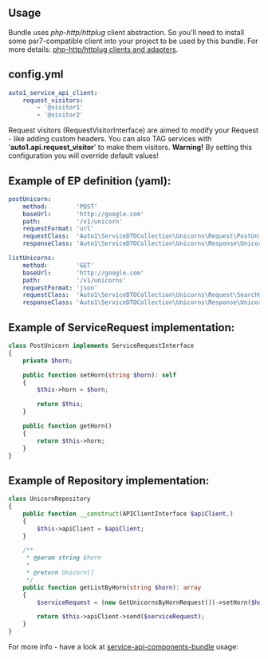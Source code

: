 ## Usage
Bundle uses *php-http/httplug* client abstraction.
So you'll need to install some psr7-compatible client into your project to be used by this bundle.
For more details: [php-http/httplug clients and adapters](http://docs.php-http.org/en/latest/clients.html).


## config.yml
```yaml
auto1_service_api_client:
    request_visitors:
        - '@visitor1'
        - '@visitor2'
```
Request visitors (RequestVisitorInterface) are aimed to modify your Request - like adding custom headers.
You can also TAG services with '**auto1.api.request_visitor**' to make them visitors.
**Warning!** By setting this configuration you will override default values!

## Example of EP definition (yaml): 
```yaml
postUnicorn:
    method:        'POST'
    baseUrl:       'http://google.com'
    path:          '/v1/unicorn'
    requestFormat: 'url'
    requestClass:  'Auto1\ServiceDTOCollection\Unicorns\Request\PostUnicorn'
    responseClass: 'Auto1\ServiceDTOCollection\Unicorns\Response\Unicorn'

listUnicorns:
    method:        'GET'
    baseUrl:       'http://google.com'
    path:          '/v1/unicorns'
    requestFormat: 'json'
    requestClass:  'Auto1\ServiceDTOCollection\Unicorns\Request\SearchUnicorns'
    responseClass: 'Auto1\ServiceDTOCollection\Unicorns\Response\Unicorn[]'
```

## Example of ServiceRequest implementation:
```php
class PostUnicorn implements ServiceRequestInterface
{
    private $horn;

    public function setHorn(string $horn): self
    {
        $this->horn = $horn;

        return $this;
    }

    public function getHorn()
    {
        return $this->horn;
    }
}

```

## Example of Repository implementation:
```php
class UnicornRepository
{
    public function __construct(APIClientInterface $apiClient,)
    {
        $this->apiClient = $apiClient;
    }

    /**
     * @param string $horn
     *
     * @return Unicorn[]
     */
    public function getListByHorn(string $horn): array
    {
        $serviceRequest = (new GetUnicornsByHornRequest())->setHorn($horn);

        return $this->apiClient->send($serviceRequest);
    }
}
```

For more info - have a look at [service-api-components-bundle](https://github.com/auto1-oss/service-api-components-bundle) usage:
